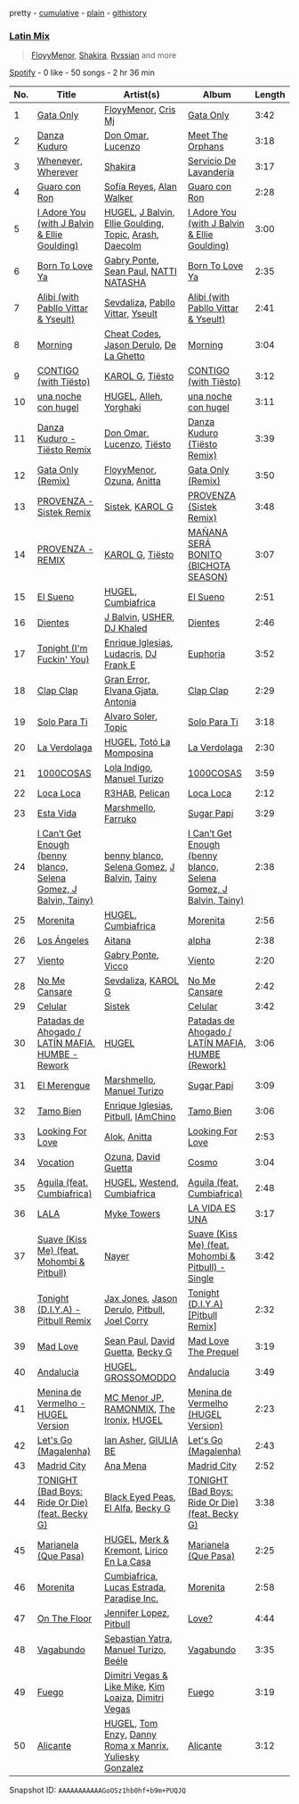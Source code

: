 pretty - [cumulative](/playlists/cumulative/37i9dQZF1EQmK1rjZuPGDt.md) - [plain](/playlists/plain/37i9dQZF1EQmK1rjZuPGDt) - [githistory](https://github.githistory.xyz/mdn522/spotify-playlist-archive/blob/main/playlists/plain/37i9dQZF1EQmK1rjZuPGDt)

### [Latin Mix](https://open.spotify.com/playlist/37i9dQZF1EQmK1rjZuPGDt)

> <a href=spotify:playlist:37i9dQZF1EIY2YWrggB9aV>FloyyMenor</a>, <a href=spotify:playlist:37i9dQZF1EIZdFHPjFQhbv>Shakira</a>, <a href=spotify:playlist:37i9dQZF1EIVbHGTWZtRzS>Rvssian</a> and more

[Spotify](https://open.spotify.com/user/spotify) - 0 like - 50 songs - 2 hr 36 min

| No. | Title | Artist(s) | Album | Length |
|---|---|---|---|---|
| 1 | [Gata Only](https://open.spotify.com/track/6XjDF6nds4DE2BBbagZol6) | [FloyyMenor](https://open.spotify.com/artist/7CvTknweLr9feJtRGrpDBy), [Cris Mj](https://open.spotify.com/artist/1Yj5Xey7kTwvZla8sqdsdE) | [Gata Only](https://open.spotify.com/album/5tSQtQGkrCJx3hoQxmLgfM) | 3:42 |
| 2 | [Danza Kuduro](https://open.spotify.com/track/2a1o6ZejUi8U3wzzOtCOYw) | [Don Omar](https://open.spotify.com/artist/33ScadVnbm2X8kkUqOkC6Z), [Lucenzo](https://open.spotify.com/artist/5bv5RplEOwdCvhq0EILh9E) | [Meet The Orphans](https://open.spotify.com/album/6mGDfbDErYIJsmSewvccWm) | 3:18 |
| 3 | [Whenever, Wherever](https://open.spotify.com/track/0RJWhctsc1G1Hg3Ov2th7x) | [Shakira](https://open.spotify.com/artist/0EmeFodog0BfCgMzAIvKQp) | [Servicio De Lavandería](https://open.spotify.com/album/62F8unRY46ZDR2EE5ag5Z5) | 3:17 |
| 4 | [Guaro con Ron](https://open.spotify.com/track/09Hf0Ef5ViOn3o6BIrmNwM) | [Sofía Reyes](https://open.spotify.com/artist/0haZhu4fFKt0Ag94kZDiz2), [Alan Walker](https://open.spotify.com/artist/7vk5e3vY1uw9plTHJAMwjN) | [Guaro con Ron](https://open.spotify.com/album/77QMET8x0AvIlMarJmLZU2) | 2:28 |
| 5 | [I Adore You \(with J Balvin & Ellie Goulding\)](https://open.spotify.com/track/03L6HaDf0AFmlsHhq7Ewoi) | [HUGEL](https://open.spotify.com/artist/5PlfkPxwCpRRWQJBxCa0By), [J Balvin](https://open.spotify.com/artist/1vyhD5VmyZ7KMfW5gqLgo5), [Ellie Goulding](https://open.spotify.com/artist/0X2BH1fck6amBIoJhDVmmJ), [Topic](https://open.spotify.com/artist/0u6GtibW46tFX7koQ6uNJZ), [Arash](https://open.spotify.com/artist/7hQmAXAzWI6D350VTgkKTG), [Daecolm](https://open.spotify.com/artist/1IFAU4mznUcfPVP9z2c24N) | [I Adore You \(with J Balvin & Ellie Goulding\)](https://open.spotify.com/album/7AcEvOjGlIzl1P9EDrOooc) | 3:00 |
| 6 | [Born To Love Ya](https://open.spotify.com/track/5Nwh8kghoqebxmco5ZWbDt) | [Gabry Ponte](https://open.spotify.com/artist/5ENS85nZShljwNgg4wFD7D), [Sean Paul](https://open.spotify.com/artist/3Isy6kedDrgPYoTS1dazA9), [NATTI NATASHA](https://open.spotify.com/artist/1GDbiv3spRmZ1XdM1jQbT7) | [Born To Love Ya](https://open.spotify.com/album/4dx4jGH35HYUcRT6vNQjPo) | 2:35 |
| 7 | [Alibi \(with Pabllo Vittar & Yseult\)](https://open.spotify.com/track/5496lks6V3fh1mZAB6IAap) | [Sevdaliza](https://open.spotify.com/artist/5MraexJKZDrQYzS98kNwie), [Pabllo Vittar](https://open.spotify.com/artist/6tzRZ39aZlNqlUzQlkuhDV), [Yseult](https://open.spotify.com/artist/1QsdzIKkTT5gDFj8GB1cIX) | [Alibi \(with Pabllo Vittar & Yseult\)](https://open.spotify.com/album/2m0euKZUDcoyEXHIS5MFCq) | 2:41 |
| 8 | [Morning](https://open.spotify.com/track/1KSknsaLLPqWKLlVRSu8BA) | [Cheat Codes](https://open.spotify.com/artist/7DMveApC7UnC2NPfPvlHSU), [Jason Derulo](https://open.spotify.com/artist/07YZf4WDAMNwqr4jfgOZ8y), [De La Ghetto](https://open.spotify.com/artist/3EiLUeyEcA6fbRPSHkG5kb) | [Morning](https://open.spotify.com/album/4D7zQeGF6jNh2zaJmvVnuu) | 3:04 |
| 9 | [CONTIGO \(with Tiësto\)](https://open.spotify.com/track/4UkUxO2WlKLc0Q1iEutGGh) | [KAROL G](https://open.spotify.com/artist/790FomKkXshlbRYZFtlgla), [Tiësto](https://open.spotify.com/artist/2o5jDhtHVPhrJdv3cEQ99Z) | [CONTIGO \(with Tiësto\)](https://open.spotify.com/album/2mKcYIgv7ItYDQXke3uprl) | 3:12 |
| 10 | [una noche con hugel](https://open.spotify.com/track/2iamvJ8dFSfapKYEtEYFun) | [HUGEL](https://open.spotify.com/artist/5PlfkPxwCpRRWQJBxCa0By), [Alleh](https://open.spotify.com/artist/3DeOmVSmpv7WknXoo1OS8p), [Yorghaki](https://open.spotify.com/artist/4eq1q0o9XPyNq9RG3fNDD1) | [una noche con hugel](https://open.spotify.com/album/2TWRbmPRKGGp3iiREkKyjT) | 3:11 |
| 11 | [Danza Kuduro \- Tiësto Remix](https://open.spotify.com/track/7mdDd1a4TtNGqDW1lXc14o) | [Don Omar](https://open.spotify.com/artist/33ScadVnbm2X8kkUqOkC6Z), [Lucenzo](https://open.spotify.com/artist/5bv5RplEOwdCvhq0EILh9E), [Tiësto](https://open.spotify.com/artist/2o5jDhtHVPhrJdv3cEQ99Z) | [Danza Kuduro \(Tiësto Remix\)](https://open.spotify.com/album/6Kd4z1ibE3aDC6lXOs3eMV) | 3:39 |
| 12 | [Gata Only \(Remix\)](https://open.spotify.com/track/0JGTfiC4Z41GEEpMYLbWwO) | [FloyyMenor](https://open.spotify.com/artist/7CvTknweLr9feJtRGrpDBy), [Ozuna](https://open.spotify.com/artist/1i8SpTcr7yvPOmcqrbnVXY), [Anitta](https://open.spotify.com/artist/7FNnA9vBm6EKceENgCGRMb) | [Gata Only \(Remix\)](https://open.spotify.com/album/3j6Hr2FWIsjgTKWbfRx0tu) | 3:50 |
| 13 | [PROVENZA \- Sistek Remix](https://open.spotify.com/track/2SYfJeselsgIJ1yK0NgCto) | [Sistek](https://open.spotify.com/artist/7AfIBbjDpPR6FlLWLsAcHu), [KAROL G](https://open.spotify.com/artist/790FomKkXshlbRYZFtlgla) | [PROVENZA \(Sistek Remix\)](https://open.spotify.com/album/2pbds46rDlZp6BjwcOi7vl) | 3:48 |
| 14 | [PROVENZA \- REMIX](https://open.spotify.com/track/7xHNDiHAqzjIKKeR8f5vhH) | [KAROL G](https://open.spotify.com/artist/790FomKkXshlbRYZFtlgla), [Tiësto](https://open.spotify.com/artist/2o5jDhtHVPhrJdv3cEQ99Z) | [MAÑANA SERÁ BONITO \(BICHOTA SEASON\)](https://open.spotify.com/album/0FqAaUEyKCyUNFE1uQPZ7i) | 3:07 |
| 15 | [El Sueno](https://open.spotify.com/track/4DndSKZKWXbbBxi5lO4QUP) | [HUGEL](https://open.spotify.com/artist/5PlfkPxwCpRRWQJBxCa0By), [Cumbiafrica](https://open.spotify.com/artist/72zmP13MQQhZHt4Kl0FOTs) | [El Sueno](https://open.spotify.com/album/67oNtjg4DE8CMeOtqcEwV7) | 2:51 |
| 16 | [Dientes](https://open.spotify.com/track/4vAMy0dxoyoIHGuIgKqcwm) | [J Balvin](https://open.spotify.com/artist/1vyhD5VmyZ7KMfW5gqLgo5), [USHER](https://open.spotify.com/artist/23zg3TcAtWQy7J6upgbUnj), [DJ Khaled](https://open.spotify.com/artist/0QHgL1lAIqAw0HtD7YldmP) | [Dientes](https://open.spotify.com/album/6GkydlRWHz1bNVuVV9cD9O) | 2:46 |
| 17 | [Tonight \(I'm Fuckin' You\)](https://open.spotify.com/track/3nMb7ToWIxYvmaIG20z6ux) | [Enrique Iglesias](https://open.spotify.com/artist/7qG3b048QCHVRO5Pv1T5lw), [Ludacris](https://open.spotify.com/artist/3ipn9JLAPI5GUEo4y4jcoi), [DJ Frank E](https://open.spotify.com/artist/4yt2wdqvcHygghx9iNUb6i) | [Euphoria](https://open.spotify.com/album/5JNhQFH8HMKQWP4SITzdoc) | 3:52 |
| 18 | [Clap Clap](https://open.spotify.com/track/6vwWw8eyVwbzO3i5YqnPaU) | [Gran Error](https://open.spotify.com/artist/7ilnC3b4EuUuElf3cuStza), [Elvana Gjata](https://open.spotify.com/artist/6Cej574CUx7dHKuRHBPNp0), [Antonia](https://open.spotify.com/artist/4TLzMoEaUDkcAfIlY3Xhxn) | [Clap Clap](https://open.spotify.com/album/0q4yUDBYy1X76urz2RcWU7) | 2:29 |
| 19 | [Solo Para Ti](https://open.spotify.com/track/2uAgZ0PelSImQe3BME9CiT) | [Alvaro Soler](https://open.spotify.com/artist/2urF8dgLVfDjunO0pcHUEe), [Topic](https://open.spotify.com/artist/0u6GtibW46tFX7koQ6uNJZ) | [Solo Para Ti](https://open.spotify.com/album/7CX6KwcrRx0iwTH8iU6rDJ) | 3:18 |
| 20 | [La Verdolaga](https://open.spotify.com/track/5PL7k9QH7Kj7B4527dHvon) | [HUGEL](https://open.spotify.com/artist/5PlfkPxwCpRRWQJBxCa0By), [Totó La Momposina](https://open.spotify.com/artist/26BL0aeVS96sje8JfCNfUk) | [La Verdolaga](https://open.spotify.com/album/6NC1xi5hipWfyrwkq3fe4r) | 2:30 |
| 21 | [1000COSAS](https://open.spotify.com/track/6xqQDwzjswlToEEHgvA3KM) | [Lola Indigo](https://open.spotify.com/artist/3bvfu2KAve4lPHrhEFDZna), [Manuel Turizo](https://open.spotify.com/artist/0tmwSHipWxN12fsoLcFU3B) | [1000COSAS](https://open.spotify.com/album/0tsruTj7W1OO3QyOLdnoBj) | 3:59 |
| 22 | [Loca Loca](https://open.spotify.com/track/3JbxNrWdx6Di9I5E62vZzK) | [R3HAB](https://open.spotify.com/artist/6cEuCEZu7PAE9ZSzLLc2oQ), [Pelican](https://open.spotify.com/artist/2uzcKKlZZ4eIanI41raEZ8) | [Loca Loca](https://open.spotify.com/album/2ijafytsdehzweHgZKv2mm) | 2:12 |
| 23 | [Esta Vida](https://open.spotify.com/track/77fzMUPSuP4IjbKyxdg37U) | [Marshmello](https://open.spotify.com/artist/64KEffDW9EtZ1y2vBYgq8T), [Farruko](https://open.spotify.com/artist/329e4yvIujISKGKz1BZZbO) | [Sugar Papi](https://open.spotify.com/album/4KNN5lVMc1EREJFlbppJqH) | 3:29 |
| 24 | [I Can’t Get Enough \(benny blanco, Selena Gomez, J Balvin, Tainy\)](https://open.spotify.com/track/1WSGTYKLEpKfNQYYW5Oymt) | [benny blanco](https://open.spotify.com/artist/5CiGnKThu5ctn9pBxv7DGa), [Selena Gomez](https://open.spotify.com/artist/0C8ZW7ezQVs4URX5aX7Kqx), [J Balvin](https://open.spotify.com/artist/1vyhD5VmyZ7KMfW5gqLgo5), [Tainy](https://open.spotify.com/artist/0GM7qgcRCORpGnfcN2tCiB) | [I Can’t Get Enough \(benny blanco, Selena Gomez, J Balvin, Tainy\)](https://open.spotify.com/album/2IUVG5x1G7l0TW1LA61Eyy) | 2:38 |
| 25 | [Morenita](https://open.spotify.com/track/0pIiCv0GdhtsOjCJ5Y7zHj) | [HUGEL](https://open.spotify.com/artist/5PlfkPxwCpRRWQJBxCa0By), [Cumbiafrica](https://open.spotify.com/artist/72zmP13MQQhZHt4Kl0FOTs) | [Morenita](https://open.spotify.com/album/4zMIwkKxRg5oo8ekxOKqHW) | 2:56 |
| 26 | [Los Ángeles](https://open.spotify.com/track/0knbcslkZje0qdsqbd8jwj) | [Aitana](https://open.spotify.com/artist/7eLcDZDYHXZCebtQmVFL25) | [alpha](https://open.spotify.com/album/7itZH9cqWCweOqCGsjWlLx) | 2:38 |
| 27 | [Viento](https://open.spotify.com/track/4OIJAOZkj6ChEvSIzUKDmQ) | [Gabry Ponte](https://open.spotify.com/artist/5ENS85nZShljwNgg4wFD7D), [Vicco](https://open.spotify.com/artist/2z1MpPojFcvxYcEAx0lT6w) | [Viento](https://open.spotify.com/album/33HL0gjp6NMr4Yn9skMj4s) | 2:20 |
| 28 | [No Me Cansare](https://open.spotify.com/track/6eDU6kAtlOLVEkVu4st1Bt) | [Sevdaliza](https://open.spotify.com/artist/5MraexJKZDrQYzS98kNwie), [KAROL G](https://open.spotify.com/artist/790FomKkXshlbRYZFtlgla) | [No Me Cansare](https://open.spotify.com/album/2hAx6Exxe0kAI7aNmD7wSJ) | 2:42 |
| 29 | [Celular](https://open.spotify.com/track/28Dw5KTUvyauj8RZnc8r2N) | [Sistek](https://open.spotify.com/artist/7AfIBbjDpPR6FlLWLsAcHu) | [Celular](https://open.spotify.com/album/3kHP7PgLP8XL0iDOLOVbv5) | 3:42 |
| 30 | [Patadas de Ahogado / LATÍN MAFIA, HUMBE \- Rework](https://open.spotify.com/track/14S2VMZRhekYGluotZ4pqg) | [HUGEL](https://open.spotify.com/artist/5PlfkPxwCpRRWQJBxCa0By) | [Patadas de Ahogado / LATÍN MAFIA, HUMBE \(Rework\)](https://open.spotify.com/album/4XNpw8KZFcml3E0wz4ZyYx) | 3:06 |
| 31 | [El Merengue](https://open.spotify.com/track/5KbBVSj6AJZ5662fO8EYFh) | [Marshmello](https://open.spotify.com/artist/64KEffDW9EtZ1y2vBYgq8T), [Manuel Turizo](https://open.spotify.com/artist/0tmwSHipWxN12fsoLcFU3B) | [Sugar Papi](https://open.spotify.com/album/4KNN5lVMc1EREJFlbppJqH) | 3:09 |
| 32 | [Tamo Bien](https://open.spotify.com/track/72RjC359lcwhf1cON9ppls) | [Enrique Iglesias](https://open.spotify.com/artist/7qG3b048QCHVRO5Pv1T5lw), [Pitbull](https://open.spotify.com/artist/0TnOYISbd1XYRBk9myaseg), [IAmChino](https://open.spotify.com/artist/0b2GL7Y02vu50qieoQmw1w) | [Tamo Bien](https://open.spotify.com/album/2K3vXTZjcuWR8H8LgvJ8Yk) | 3:06 |
| 33 | [Looking For Love](https://open.spotify.com/track/2gol2X0eHr9XHvQLOi7fGS) | [Alok](https://open.spotify.com/artist/0NGAZxHanS9e0iNHpR8f2W), [Anitta](https://open.spotify.com/artist/7FNnA9vBm6EKceENgCGRMb) | [Looking For Love](https://open.spotify.com/album/48FCnfSreWk0y3jyyZjdx1) | 2:53 |
| 34 | [Vocation](https://open.spotify.com/track/6vkEJP0K2rPfe0ucPnKkLd) | [Ozuna](https://open.spotify.com/artist/1i8SpTcr7yvPOmcqrbnVXY), [David Guetta](https://open.spotify.com/artist/1Cs0zKBU1kc0i8ypK3B9ai) | [Cosmo](https://open.spotify.com/album/3nEa7WJXcruywRIZXu6qRE) | 3:04 |
| 35 | [Aguila \(feat\. Cumbiafrica\)](https://open.spotify.com/track/7MqutWIllOwYhtKOFhl5ST) | [HUGEL](https://open.spotify.com/artist/5PlfkPxwCpRRWQJBxCa0By), [Westend](https://open.spotify.com/artist/4epc3Bd0DOBA0kDywkRAsu), [Cumbiafrica](https://open.spotify.com/artist/72zmP13MQQhZHt4Kl0FOTs) | [Aguila \(feat\. Cumbiafrica\)](https://open.spotify.com/album/1ewDn1vURADZMGulxAeeol) | 2:48 |
| 36 | [LALA](https://open.spotify.com/track/7ABLbnD53cQK00mhcaOUVG) | [Myke Towers](https://open.spotify.com/artist/7iK8PXO48WeuP03g8YR51W) | [LA VIDA ES UNA](https://open.spotify.com/album/3puAvurwvtvi1rodndIPW8) | 3:17 |
| 37 | [Suave \(Kiss Me\) \(feat\. Mohombi & Pitbull\)](https://open.spotify.com/track/77ePeF9L2QKvKrSsWpJXBF) | [Nayer](https://open.spotify.com/artist/1ruutHJcECI7cos2n5TqpO) | [Suave \(Kiss Me\) \(feat\. Mohombi & Pitbull\) \- Single](https://open.spotify.com/album/4UX2aOcTCIC1D17b0ApqKH) | 3:42 |
| 38 | [Tonight \(D.I.Y.A\) \- Pitbull Remix](https://open.spotify.com/track/5tLCZ73pEFUzxEd1W4DeCs) | [Jax Jones](https://open.spotify.com/artist/4Q6nIcaBED8qUel8bBx6Cr), [Jason Derulo](https://open.spotify.com/artist/07YZf4WDAMNwqr4jfgOZ8y), [Pitbull](https://open.spotify.com/artist/0TnOYISbd1XYRBk9myaseg), [Joel Corry](https://open.spotify.com/artist/6DgP9otnZw5z6daOntINxp) | [Tonight \(D.I.Y.A\) \[Pitbull Remix\]](https://open.spotify.com/album/0EIZb3DTMZlZt2FLndqpSY) | 2:32 |
| 39 | [Mad Love](https://open.spotify.com/track/4dSoDnmR9opAQ8KxUc9SbC) | [Sean Paul](https://open.spotify.com/artist/3Isy6kedDrgPYoTS1dazA9), [David Guetta](https://open.spotify.com/artist/1Cs0zKBU1kc0i8ypK3B9ai), [Becky G](https://open.spotify.com/artist/4obzFoKoKRHIphyHzJ35G3) | [Mad Love The Prequel](https://open.spotify.com/album/5xrOcCoO3jkXRjHQjfESM6) | 3:19 |
| 40 | [Andalucia](https://open.spotify.com/track/1FUUe1VbjWakX9nFfd0Qki) | [HUGEL](https://open.spotify.com/artist/5PlfkPxwCpRRWQJBxCa0By), [GROSSOMODDO](https://open.spotify.com/artist/541P8kParJeyWFaxfsEHdt) | [Andalucia](https://open.spotify.com/album/3vgLVhmZFjiDpX52BxHFOl) | 3:49 |
| 41 | [Menina de Vermelho \- HUGEL Version](https://open.spotify.com/track/5Cgtp8w0f6ayLuOEcZHPAe) | [MC Menor JP](https://open.spotify.com/artist/7mnSf7ctK2nPCEI781P1wU), [RAMONMIX](https://open.spotify.com/artist/0VG8uPYk0ymnDxundrTGZK), [The Ironix](https://open.spotify.com/artist/47PlThLkeouzT58n1Urjdm), [HUGEL](https://open.spotify.com/artist/5PlfkPxwCpRRWQJBxCa0By) | [Menina de Vermelho \(HUGEL Version\)](https://open.spotify.com/album/0RRSS6ClbfA1mLFlENGcXk) | 2:23 |
| 42 | [Let's Go \(Magalenha\)](https://open.spotify.com/track/30Ca9XElifcBjngQrmg0yl) | [Ian Asher](https://open.spotify.com/artist/5IrxhrMyvZxzgPYrC9j2km), [GIULIA BE](https://open.spotify.com/artist/0kjGPGtoyKwKVOZAKmv5K6) | [Let's Go \(Magalenha\)](https://open.spotify.com/album/4yIihHvohDQhwRV69DSFTU) | 2:43 |
| 43 | [Madrid City](https://open.spotify.com/track/6KHxe3Yj8W8oq3zviUvJRe) | [Ana Mena](https://open.spotify.com/artist/6k8mwkKJKKjBILo7ypBspl) | [Madrid City](https://open.spotify.com/album/10FIZ9MLyrK0ddmsMmDE98) | 2:52 |
| 44 | [TONIGHT \(Bad Boys: Ride Or Die\) \(feat\. Becky G\)](https://open.spotify.com/track/237t7ZswmEnZChpNZ0zscx) | [Black Eyed Peas](https://open.spotify.com/artist/1yxSLGMDHlW21z4YXirZDS), [El Alfa](https://open.spotify.com/artist/2oQX8QiMXOyuqbcZEFsZfm), [Becky G](https://open.spotify.com/artist/4obzFoKoKRHIphyHzJ35G3) | [TONIGHT \(Bad Boys: Ride Or Die\) \(feat\. Becky G\)](https://open.spotify.com/album/06OlGmd9PuKK8CXYw7xiEu) | 3:38 |
| 45 | [Marianela \(Que Pasa\)](https://open.spotify.com/track/5bZjb7xKqLqa58QiUBcVvl) | [HUGEL](https://open.spotify.com/artist/5PlfkPxwCpRRWQJBxCa0By), [Merk & Kremont](https://open.spotify.com/artist/5rRcnWrevHgbuWjl7Lhft7), [Lirico En La Casa](https://open.spotify.com/artist/1Vr7DTbtTpOp4tn4hAGOYo) | [Marianela \(Que Pasa\)](https://open.spotify.com/album/5As1VmPUMn4HIgYSbFD6l0) | 2:25 |
| 46 | [Morenita](https://open.spotify.com/track/76UOMh4rQocYNavvGLgGiw) | [Cumbiafrica](https://open.spotify.com/artist/72zmP13MQQhZHt4Kl0FOTs), [Lucas Estrada](https://open.spotify.com/artist/2tndYCXQneCV4jtoWRwVpz), [Paradise Inc.](https://open.spotify.com/artist/67vOeDGgGxBetc1ckJH6Ka) | [Morenita](https://open.spotify.com/album/1tVe5NkJfNSwnEArPYH5Yr) | 2:58 |
| 47 | [On The Floor](https://open.spotify.com/track/3C0nOe05EIt1390bVABLyN) | [Jennifer Lopez](https://open.spotify.com/artist/2DlGxzQSjYe5N6G9nkYghR), [Pitbull](https://open.spotify.com/artist/0TnOYISbd1XYRBk9myaseg) | [Love?](https://open.spotify.com/album/3sysiYphqNRQw7VKLCg1yE) | 4:44 |
| 48 | [Vagabundo](https://open.spotify.com/track/1MB8kTH7VKvAMfL9SHgJmG) | [Sebastian Yatra](https://open.spotify.com/artist/07YUOmWljBTXwIseAUd9TW), [Manuel Turizo](https://open.spotify.com/artist/0tmwSHipWxN12fsoLcFU3B), [Beéle](https://open.spotify.com/artist/7a0XAaPaK2aDSqa8p3QnC7) | [Vagabundo](https://open.spotify.com/album/0Rl1vI3oOOh3rylfBLiemc) | 3:35 |
| 49 | [Fuego](https://open.spotify.com/track/6iDZO7Qbi9R0L54D7DiJVV) | [Dimitri Vegas & Like Mike](https://open.spotify.com/artist/73jBynjsVtofjRpdpRAJGk), [Kim Loaiza](https://open.spotify.com/artist/1QivQCLVipV61DiQiyV14A), [Dimitri Vegas](https://open.spotify.com/artist/2HkAI0YrEcgoR8QdaURqhO) | [Fuego](https://open.spotify.com/album/1tsrmxpNWTOr3WMX7cmVd3) | 3:19 |
| 50 | [Alicante](https://open.spotify.com/track/5TqvSIrg2JO71XuWEDCwJj) | [HUGEL](https://open.spotify.com/artist/5PlfkPxwCpRRWQJBxCa0By), [Tom Enzy](https://open.spotify.com/artist/6Nva7JhU0nL9SZ8ZvJni6O), [Danny Roma x Manrix](https://open.spotify.com/artist/4spGf6fGY8RvGeM5hzFEF1), [Yuliesky Gonzalez](https://open.spotify.com/artist/6wwPgJrI25XI6qKu5yOGkM) | [Alicante](https://open.spotify.com/album/7LY3V8BTAWVDeKp9QF3rlm) | 3:12 |

Snapshot ID: `AAAAAAAAAAAGoOSz1hb0hf+b9m+PUQJQ`
